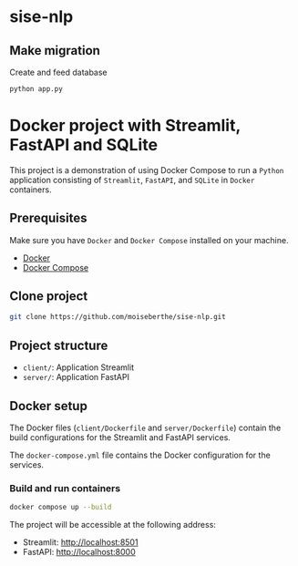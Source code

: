 # sise-nlp

## Make migration

Create and feed database

```bash
python app.py
```

# Docker project with Streamlit, FastAPI and SQLite

This project is a demonstration of using Docker Compose to run a `Python` application consisting of `Streamlit`, `FastAPI`, and `SQLite` in `Docker` containers.<br>

## Prerequisites

Make sure you have `Docker` and `Docker Compose` installed on your machine.

- [Docker](https://www.docker.com/get-started)
- [Docker Compose](https://docs.docker.com/compose/install/)

## Clone project

```bash
git clone https://github.com/moiseberthe/sise-nlp.git
```

## Project structure

- `client/`: Application Streamlit
- `server/`: Application FastAPI

## Docker setup
The Docker files (`client/Dockerfile` and `server/Dockerfile`) contain the build configurations for the Streamlit and FastAPI services.<br>

The `docker-compose.yml` file contains the Docker configuration for the services.

### Build and run containers

```bash
docker compose up --build
```

The project will be accessible at the following address:

- Streamlit: [http://localhost:8501](http://localhost:8501)
- FastAPI: [http://localhost:8000](http://localhost:8000)